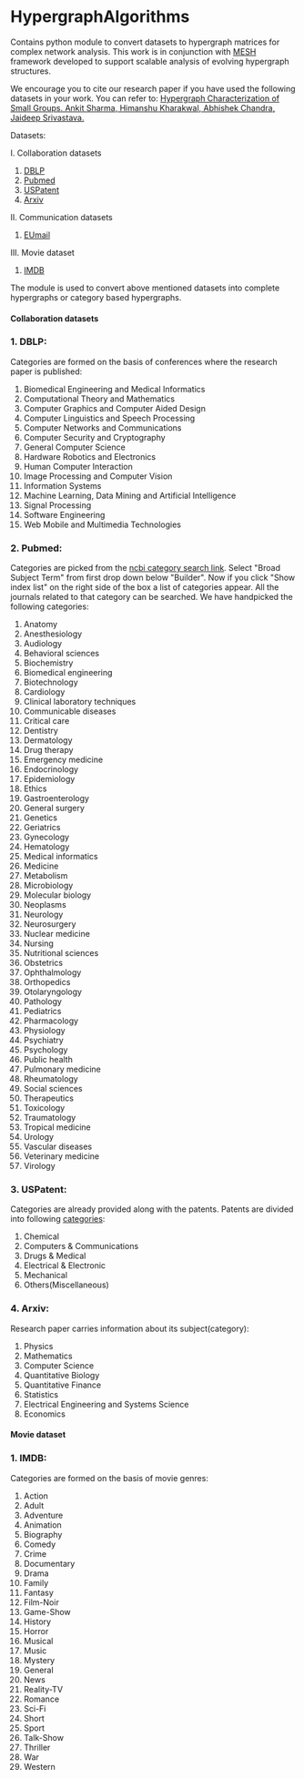 # HypergraphAlgorithms
Contains python module to convert datasets to hypergraph matrices for complex network analysis. This work is in conjunction with [MESH](http://mesh.cs.umn.edu/) framework developed to support scalable analysis of evolving hypergraph structures.

We encourage you to cite our research paper if you have used the following datasets in your work. You can refer to:
[Hypergraph Characterization of Small Groups. Ankit Sharma, Himanshu Kharakwal, Abhishek Chandra, Jaideep Srivastava.](http://mesh.cs.umn.edu/papers/hypchar.pdf)

Datasets:

I. Collaboration datasets
1. [DBLP](https://www.aminer.cn/citation)
2. [Pubmed](https://www.ncbi.nlm.nih.gov/pubmed/)
3. [USPatent](http://www.nber.org/patents/)
4. [Arxiv](https://arxiv.org/)

II. Communication datasets
1. [EUmail](http://www.cs.cornell.edu/~arb/data/email-Eu/index.html)

III. Movie dataset
1. [IMDB](https://www.imdb.com/interfaces/)

The module is used to convert above mentioned datasets into complete hypergraphs or category based hypergraphs.

#### Collaboration datasets
### 1. DBLP:
Categories are formed on the basis of conferences where the research paper is published:
1. Biomedical Engineering and Medical Informatics
2. Computational Theory and Mathematics
3. Computer Graphics and Computer Aided Design
4. Computer Linguistics and Speech Processing
5. Computer Networks and Communications
6. Computer Security and Cryptography
7. General Computer Science
8. Hardware Robotics and Electronics
9. Human Computer Interaction
10. Image Processing and Computer Vision
11. Information Systems
12. Machine Learning, Data Mining and Artificial Intelligence
13. Signal Processing
14. Software Engineering
15. Web Mobile and Multimedia Technologies


### 2. Pubmed:
Categories are picked from the [ncbi category search link](https://www.ncbi.nlm.nih.gov/nlmcatalog/advanced). Select "Broad Subject Term" from first drop down below "Builder". Now if you click "Show index list" on the right side of the box a list of categories appear. All the journals related to that category can be searched. We have handpicked the following categories:
1. Anatomy
2. Anesthesiology
3. Audiology
4. Behavioral sciences
5. Biochemistry
6. Biomedical engineering
7. Biotechnology
8. Cardiology
9. Clinical laboratory techniques
10. Communicable diseases
11. Critical care
12. Dentistry
13. Dermatology
14. Drug therapy
15. Emergency medicine
16. Endocrinology
17. Epidemiology
18. Ethics
19. Gastroenterology
20. General surgery
21. Genetics
22. Geriatrics
23. Gynecology
24. Hematology
25. Medical informatics
26. Medicine
27. Metabolism
28. Microbiology
29. Molecular biology
30. Neoplasms
31. Neurology
32. Neurosurgery
33. Nuclear medicine
34. Nursing
35. Nutritional sciences
36. Obstetrics
37. Ophthalmology
38. Orthopedics
39. Otolaryngology
40. Pathology
41. Pediatrics
42. Pharmacology
43. Physiology
44. Psychiatry
45. Psychology
46. Public health
47. Pulmonary medicine
48. Rheumatology
49. Social sciences
50. Therapeutics
51. Toxicology
52. Traumatology
53. Tropical medicine
54. Urology
55. Vascular diseases
56. Veterinary medicine
57. Virology

### 3. USPatent:

Categories are already provided along with the patents. Patents are divided into following [categories](http://www.nber.org/patents/subcategories.txt):
1. Chemical
2. Computers & Communications
3. Drugs & Medical
4. Electrical & Electronic
5. Mechanical
6. Others(Miscellaneous)

### 4. Arxiv:

Research paper carries information about its subject(category):
1. Physics
2. Mathematics
3. Computer Science
4. Quantitative Biology
5. Quantitative Finance
6. Statistics
7. Electrical Engineering and Systems Science
8. Economics

#### Movie dataset
### 1. IMDB:
Categories are formed on the basis of movie genres:
1. Action
2. Adult
3. Adventure
4. Animation
5. Biography
6. Comedy
7. Crime
8. Documentary
9. Drama
10. Family
11. Fantasy
12. Film-Noir
13. Game-Show
14. History
15. Horror
16. Musical
17. Music
18. Mystery
19. General
20. News
21. Reality-TV
22. Romance
23. Sci-Fi
24. Short
25. Sport
26. Talk-Show
27. Thriller
28. War
29. Western
